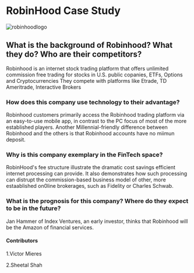 # RobinHood Case Study 
![robinhoodlogo](https://brokerchooser.com/uploads/broker_logos/robinhood-review.png)

## **What is the background of Robinhood? What they do? Who are their competitors?**
Robinhood is an internet stock trading platform that offers unlimited commission free trading for stocks in U.S. public copanies, ETFs, Options and Cryptocurrencies
They compete with platforms like Etrade, TD Ameritrade, Interactive Brokers
### **How does this company use technology to their advantage?**
Robinhood customers primarily access the Robinhood trading platform via an easy-to-use mobile app, in contrast to the PC focus of most of the more established players. Another Millennial-friendly difference between Robinhood and the others is that Robinhood accounts have no miimun deposit.
### **Why is this company exemplary in the FinTech space?**
RobinHood's fee structure illustrate the dramatic cost savings efficient internet processing can provide. It also demonstrates how such processing can distrupt the commission-based business model of other, more estaablished on0line brokerages, such as Fidelity or Charles Schwab.
### **What is the prognosis for this company? Where do they expect to be in the future?**
Jan Hammer of Index Ventures, an early investor, thinks that Robinhood will be the Amazon of financial services.

#### **Contributors**
1.Victor Mieres

2.Sheetal Shah



